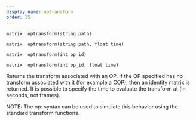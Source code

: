 ```yaml
---
display_name: optransform
order: 35
---
```

`matrix  optransform(string path)`

`matrix  optransform(string path, float time)`

`matrix  optransform(int op_id)`

`matrix  optransform(int op_id, float time)`

Returns the transform associated with an OP. If the OP specified has no
transform associated with it (for example a COP), then an identity
matrix is returned. It is possible to specify the time to evaluate the
transform at (in seconds, not frames).

NOTE: The op: syntax can be used to simulate this behavior using the
standard transform functions.
